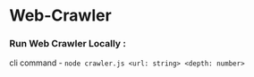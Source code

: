 # Web-Crawler


### Run Web Crawler Locally :

cli command - `node crawler.js <url: string> <depth: number>`


 
